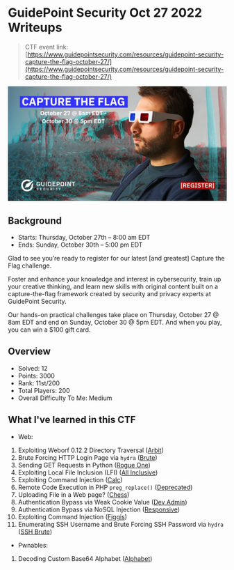 # GuidePoint Security Oct 27 2022 Writeups

> CTF event link: [https://www.guidepointsecurity.com/resources/guidepoint-security-capture-the-flag-october-27/](https://www.guidepointsecurity.com/resources/guidepoint-security-capture-the-flag-october-27/)

![](https://github.com/siunam321/CTF-Writeups/blob/main/GuidePoint-Security-Oct27-2022/images/banner.jpeg)

## Background

- Starts: Thursday, October 27th – 8:00 am EDT
- Ends: Sunday, October 30th – 5:00 pm EDT

Glad to see you’re ready to register for our latest [and greatest] Capture the Flag challenge.

Foster and enhance your knowledge and interest in cybersecurity, train up your creative thinking, and learn new skills with original content built on a capture-the-flag framework created by security and privacy experts at GuidePoint Security.

Our hands-on practical challenges take place on Thursday, October 27 @ 8am EDT and end on Sunday, October 30 @ 5pm EDT. And when you play, you can win a $100 gift card.

## Overview

- Solved: 12
- Points: 3000
- Rank: 11st/200
- Total Players: 200
- Overall Difficulty To Me: Medium

## What I've learned in this CTF

- Web:
1. Exploiting Weborf 0.12.2 Directory Traversal ([Arbit](https://github.com/siunam321/CTF-Writeups/blob/main/GuidePoint-Security-Oct27-2022/Web/Arbit/README.md))
2. Brute Forcing HTTP Login Page via `hydra` ([Brute](https://github.com/siunam321/CTF-Writeups/blob/main/GuidePoint-Security-Oct27-2022/Web/Brute/README.md))
3. Sending GET Requests in Python ([Rogue One](https://github.com/siunam321/CTF-Writeups/blob/main/GuidePoint-Security-Oct27-2022/Web/Rogue-One/README.md))
4. Exploiting Local File Inclusion (LFI) ([All Inclusive](https://github.com/siunam321/CTF-Writeups/blob/main/GuidePoint-Security-Oct27-2022/Web/All-Inclusive/README.md))
5. Exploiting Command Injection ([Calc](https://github.com/siunam321/CTF-Writeups/blob/main/GuidePoint-Security-Oct27-2022/Web/Calc/README.md))
6. Remote Code Execution in PHP `preg_replace()` ([Deprecated](https://github.com/siunam321/CTF-Writeups/blob/main/GuidePoint-Security-Oct27-2022/Web/Deprecated/README.md))
7. Uploading File in a Web page? ([Chess](https://github.com/siunam321/CTF-Writeups/blob/main/GuidePoint-Security-Oct27-2022/Web/Chess/README.md))
8. Authentication Bypass via Weak Cookie Value ([Dev Admin](https://github.com/siunam321/CTF-Writeups/blob/main/GuidePoint-Security-Oct27-2022/Web/Dev-Admin/README.md))
9. Authentication Bypass via NoSQL Injection ([Responsive](https://github.com/siunam321/CTF-Writeups/blob/main/GuidePoint-Security-Oct27-2022/Web/Responsive/README.md))
10. Exploiting Command Injection ([Figgis](https://github.com/siunam321/CTF-Writeups/blob/main/GuidePoint-Security-Oct27-2022/Web/Figgis/README.md))
11. Enumerating SSH Username and Brute Forcing SSH Password via `hydra` ([SSH Brute](https://github.com/siunam321/CTF-Writeups/blob/main/GuidePoint-Security-Oct27-2022/Web/SSH-Brute/README.md))

- Pwnables:
1. Decoding Custom Base64 Alphabet ([Alphabet](https://github.com/siunam321/CTF-Writeups/blob/main/GuidePoint-Security-Oct27-2022/Pwnables/Alphabet/README.md))